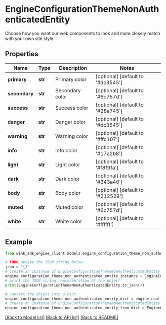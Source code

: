 # EngineConfigurationThemeNonAuthenticatedEntity

Choose how you want our web components to look and more closely match with your own site style.

## Properties

Name | Type | Description | Notes
------------ | ------------- | ------------- | -------------
**primary** | **str** | Primary color | [optional] [default to '#dc3545']
**secondary** | **str** | Secondary color | [optional] [default to '#6c757d']
**success** | **str** | Success color | [optional] [default to '#28a745']
**danger** | **str** | Danger color | [optional] [default to '#dc3545']
**warning** | **str** | Warning color | [optional] [default to '#ffc107']
**info** | **str** | Info color | [optional] [default to '#17a2b8']
**light** | **str** | Light color | [optional] [default to '#f8f9fa']
**dark** | **str** | Dark color | [optional] [default to '#343a40']
**body** | **str** | Body color | [optional] [default to '#212529']
**muted** | **str** | Muted color | [optional] [default to '#6c757d']
**white** | **str** | White color | [optional] [default to '#ffffff']

## Example

```python
from wink_sdk_engine_client.models.engine_configuration_theme_non_authenticated_entity import EngineConfigurationThemeNonAuthenticatedEntity

# TODO update the JSON string below
json = "{}"
# create an instance of EngineConfigurationThemeNonAuthenticatedEntity from a JSON string
engine_configuration_theme_non_authenticated_entity_instance = EngineConfigurationThemeNonAuthenticatedEntity.from_json(json)
# print the JSON string representation of the object
print(EngineConfigurationThemeNonAuthenticatedEntity.to_json())

# convert the object into a dict
engine_configuration_theme_non_authenticated_entity_dict = engine_configuration_theme_non_authenticated_entity_instance.to_dict()
# create an instance of EngineConfigurationThemeNonAuthenticatedEntity from a dict
engine_configuration_theme_non_authenticated_entity_from_dict = EngineConfigurationThemeNonAuthenticatedEntity.from_dict(engine_configuration_theme_non_authenticated_entity_dict)
```
[[Back to Model list]](../README.md#documentation-for-models) [[Back to API list]](../README.md#documentation-for-api-endpoints) [[Back to README]](../README.md)


